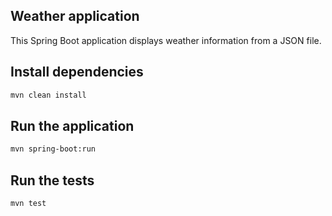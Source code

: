 ## Weather application

This Spring Boot application displays weather information from a JSON file.

## Install dependencies

```bash
mvn clean install
```

## Run the application

```bash
mvn spring-boot:run
```

## Run the tests

```bash
mvn test
```

